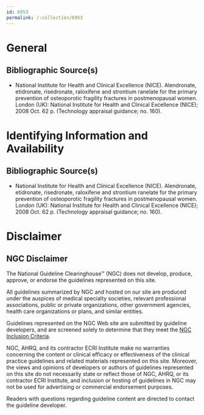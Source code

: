 ```yaml
---
id: 6953
permalink: /:collection/6953
---
```


# General

## Bibliographic Source(s)

- National Institute for Health and Clinical Excellence (NICE). Alendronate, etidronate, risedronate, raloxifene and strontium ranelate for the primary prevention of osteoporotic fragility fractures in postmenopausal women. London (UK): National Institute for Health and Clinical Excellence (NICE); 2008 Oct. 62 p. (Technology appraisal guidance; no. 160).

# Identifying Information and Availability

## Bibliographic Source(s)

- National Institute for Health and Clinical Excellence (NICE). Alendronate, etidronate, risedronate, raloxifene and strontium ranelate for the primary prevention of osteoporotic fragility fractures in postmenopausal women. London (UK): National Institute for Health and Clinical Excellence (NICE); 2008 Oct. 62 p. (Technology appraisal guidance; no. 160).

# Disclaimer

## NGC Disclaimer

The National Guideline Clearinghouse™ (NGC) does not develop, produce, approve, or endorse the guidelines represented on this site.

All guidelines summarized by NGC and hosted on our site are produced under the auspices of medical specialty societies, relevant professional associations, public or private organizations, other government agencies, health care organizations or plans, and similar entities.

Guidelines represented on the NGC Web site are submitted by guideline developers, and are screened solely to determine that they meet the [NGC Inclusion Criteria](/help-and-about/summaries/inclusion-criteria).

NGC, AHRQ, and its contractor ECRI Institute make no warranties concerning the content or clinical efficacy or effectiveness of the clinical practice guidelines and related materials represented on this site. Moreover, the views and opinions of developers or authors of guidelines represented on this site do not necessarily state or reflect those of NGC, AHRQ, or its contractor ECRI Institute, and inclusion or hosting of guidelines in NGC may not be used for advertising or commercial endorsement purposes.

Readers with questions regarding guideline content are directed to contact the guideline developer.

